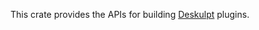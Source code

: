 This crate provides the APIs for building [Deskulpt](https://csci-shu-410-se-project.github.io/Deskulpt/) plugins.

